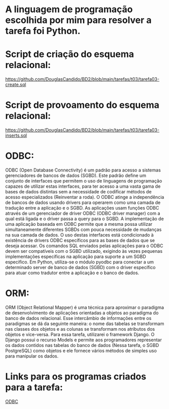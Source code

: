 # A linguagem de programação escolhida por mim para resolver a tarefa foi Python.

# Script de criação do esquema relacional:
<https://github.com/DouglasCandido/BD2/blob/main/tarefas/t03/tarefa03-create.sql>

# Script de provoamento do esquema relacional:
<https://github.com/DouglasCandido/BD2/blob/main/tarefas/t03/tarefa03-inserts.sql>

# ODBC:
ODBC (Open Database Connectivity) é um padrão para acesso a sistemas gerenciadores de bancos de dados (SGBD). Este padrão define um conjunto de interfaces que permitem o uso de linguagens de programação capazes de utilizar estas interfaces, para ter acesso a uma vasta gama de bases de dados distintas sem a necessidade de codificar métodos de acesso especializados (Reinventar a roda). O ODBC atinge a independência de bancos de dados usando drivers para operarem como uma camada de tradução entre a aplicação e o SGBD. As aplicações usam funções ODBC através de um gerenciador de driver ODBC (ODBC driver manager) com a qual está ligada e o driver passa a query para o SGBD. A implementação de uma aplicação baseada em ODBC permite que a mesma possa utilizar simultaneamente diferentes SGBDs com pouca necessidade de mudanças na sua camada de dados. O uso destas interfaces está condicionado à existência de drivers ODBC específicos para as bases de dados que se deseja acessar. Os comandos SQL enviados pelas aplicações para o ODBC devem ser compatíveis com o SGBD utilizado, exigindo às vezes pequenas implementações especificas na aplicação para suporte a um SGBD especifico. Em Python, utiliza-se o módulo pyodbc para conectar a um determinado server de banco de dados (SGBD) com o driver específico para atuar como tradutor entre a aplicação e o banco de dados.

# ORM:
ORM (Object Relational Mapper) é uma técnica para aproximar o paradigma de desenvolvimento de aplicações orientadas a objetos ao paradigma do banco de dados relacional. Esse intercâmbio de informações entre os paradigmas se dá da seguinte maneira: o nome das tabelas se transformam nas classes dos objetos e as colunas se transformam nos atributos dos objetos e vice-versa. Para essa tarefa, utilizarei o framework Django. O Django possui o recurso Models e permite aos programadores representar os dados contidos nas tabelas do banco de dados (Nessa tarefa, o SGBD PostgreSQL) como objetos e ele fornece vários métodos de simples uso para manipular os dados.

# Links para os programas criados para a tarefa:
[ODBC](https://github.com/DouglasCandido/BD2/blob/main/tarefas/t03/odbc.py)


